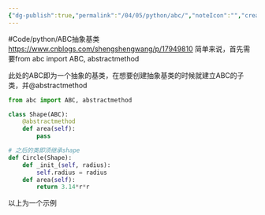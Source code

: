 ```yaml
---
{"dg-publish":true,"permalink":"/04/05/python/abc/","noteIcon":"","created":"2025-03-06T16:36","updated":"2025-07-01T20:58"}
---
```


#Code/python/ABC抽象基类
https://www.cnblogs.com/shengshengwang/p/17949810
简单来说，首先需要from abc import ABC, abstractmethod

此处的ABC即为一个抽象的基类，在想要创建抽象基类的时候就建立ABC的子类，并@abstractmethod
```python
from abc import ABC, abstractmethod

class Shape(ABC):
    @abstractmethod
    def area(self):
        pass

# 之后的类即须继承shape
def Circle(Shape):
    def _init_(self, radius):
        self.radius = radius
    def area(self):
        return 3.14*r*r
```
以上为一个示例